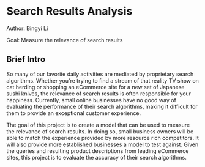 # Search Results Analysis

Author: Bingyi Li

Goal: Measure the relevance of search results

## Brief Intro
So many of our favorite daily activities are mediated by proprietary search algorithms. Whether you're trying to find a stream of that reality TV show on cat herding or shopping an eCommerce site for a new set of Japanese sushi knives, the relevance of search results is often responsible for your happiness. Currently, small online businesses have no good way of evaluating the performance of their search algorithms, making it difficult for them to provide an exceptional customer experience.

The goal of this project is to create a model that can be used to measure the relevance of search results. In doing so, small business owners will be able to match the experience provided by more resource rich competitors. It will also provide more established businesses a model to test against. Given the queries and resulting product descriptions from leading eCommerce sites, this project is to evaluate the accuracy of their search algorithms.

